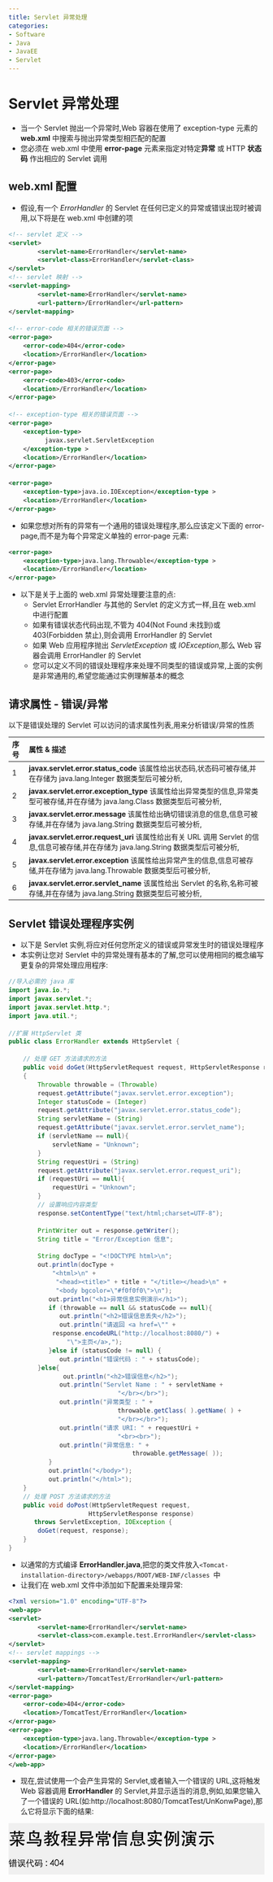 ```yaml
---
title: Servlet 异常处理
categories:
- Software
- Java
- JavaEE
- Servlet
---
```

# Servlet 异常处理

- 当一个 Servlet 抛出一个异常时,Web 容器在使用了 exception-type 元素的 **web.xml** 中搜索与抛出异常类型相匹配的配置
- 您必须在 web.xml 中使用 **error-page** 元素来指定对特定**异常** 或 HTTP **状态码** 作出相应的 Servlet 调用

## web.xml 配置

- 假设,有一个 *ErrorHandler* 的 Servlet 在任何已定义的异常或错误出现时被调用,以下将是在 web.xml 中创建的项

```xml
<!-- servlet 定义 -->
<servlet>
        <servlet-name>ErrorHandler</servlet-name>
        <servlet-class>ErrorHandler</servlet-class>
</servlet>
<!-- servlet 映射 -->
<servlet-mapping>
        <servlet-name>ErrorHandler</servlet-name>
        <url-pattern>/ErrorHandler</url-pattern>
</servlet-mapping>

<!-- error-code 相关的错误页面 -->
<error-page>
    <error-code>404</error-code>
    <location>/ErrorHandler</location>
</error-page>
<error-page>
    <error-code>403</error-code>
    <location>/ErrorHandler</location>
</error-page>

<!-- exception-type 相关的错误页面 -->
<error-page>
    <exception-type>
          javax.servlet.ServletException
    </exception-type >
    <location>/ErrorHandler</location>
</error-page>

<error-page>
    <exception-type>java.io.IOException</exception-type >
    <location>/ErrorHandler</location>
</error-page>
```

- 如果您想对所有的异常有一个通用的错误处理程序,那么应该定义下面的 error-page,而不是为每个异常定义单独的 error-page 元素:

```xml
<error-page>
    <exception-type>java.lang.Throwable</exception-type >
    <location>/ErrorHandler</location>
</error-page>
```

- 以下是关于上面的 web.xml 异常处理要注意的点:
    - Servlet ErrorHandler 与其他的 Servlet 的定义方式一样,且在 web.xml 中进行配置
    - 如果有错误状态代码出现,不管为 404(Not Found 未找到)或 403(Forbidden 禁止),则会调用 ErrorHandler 的 Servlet
    - 如果 Web 应用程序抛出 *ServletException* 或 *IOException*,那么 Web 容器会调用 ErrorHandler 的 Servlet
    - 您可以定义不同的错误处理程序来处理不同类型的错误或异常,上面的实例是非常通用的,希望您能通过实例理解基本的概念

## 请求属性 - 错误/异常

以下是错误处理的 Servlet 可以访问的请求属性列表,用来分析错误/异常的性质

| 序号 | 属性 & 描述                                                  |
| :--- | :----------------------------------------------------------- |
| 1    | **javax.servlet.error.status_code** 该属性给出状态码,状态码可被存储,并在存储为 java.lang.Integer 数据类型后可被分析, |
| 2    | **javax.servlet.error.exception_type** 该属性给出异常类型的信息,异常类型可被存储,并在存储为 java.lang.Class 数据类型后可被分析, |
| 3    | **javax.servlet.error.message** 该属性给出确切错误消息的信息,信息可被存储,并在存储为 java.lang.String 数据类型后可被分析, |
| 4    | **javax.servlet.error.request_uri** 该属性给出有关 URL 调用 Servlet 的信息,信息可被存储,并在存储为 java.lang.String 数据类型后可被分析, |
| 5    | **javax.servlet.error.exception** 该属性给出异常产生的信息,信息可被存储,并在存储为 java.lang.Throwable 数据类型后可被分析, |
| 6    | **javax.servlet.error.servlet_name** 该属性给出 Servlet 的名称,名称可被存储,并在存储为 java.lang.String 数据类型后可被分析, |

## Servlet 错误处理程序实例

- 以下是 Servlet 实例,将应对任何您所定义的错误或异常发生时的错误处理程序
- 本实例让您对 Servlet 中的异常处理有基本的了解,您可以使用相同的概念编写更复杂的异常处理应用程序:

```java
//导入必需的 java 库
import java.io.*;
import javax.servlet.*;
import javax.servlet.http.*;
import java.util.*;

//扩展 HttpServlet 类
public class ErrorHandler extends HttpServlet {

    // 处理 GET 方法请求的方法
    public void doGet(HttpServletRequest request, HttpServletResponse response) throws ServletException, IOException
    {
        Throwable throwable = (Throwable)
        request.getAttribute("javax.servlet.error.exception");
        Integer statusCode = (Integer)
        request.getAttribute("javax.servlet.error.status_code");
        String servletName = (String)
        request.getAttribute("javax.servlet.error.servlet_name");
        if (servletName == null){
            servletName = "Unknown";
        }
        String requestUri = (String)
        request.getAttribute("javax.servlet.error.request_uri");
        if (requestUri == null){
            requestUri = "Unknown";
        }
        // 设置响应内容类型
        response.setContentType("text/html;charset=UTF-8");

        PrintWriter out = response.getWriter();
        String title = "Error/Exception 信息";

        String docType = "<!DOCTYPE html>\n";
        out.println(docType +
            "<html>\n" +
             "<head><title>" + title + "</title></head>\n" +
             "<body bgcolor=\"#f0f0f0\">\n");
           out.println("<h1>异常信息实例演示</h1>");
           if (throwable == null && statusCode == null){
              out.println("<h2>错误信息丢失</h2>");
              out.println("请返回 <a href=\"" +
            response.encodeURL("http://localhost:8080/") +
                "\">主页</a>,");
           }else if (statusCode != null) {
              out.println("错误代码 : " + statusCode);
        }else{
               out.println("<h2>错误信息</h2>");
              out.println("Servlet Name : " + servletName +
                              "</br></br>");
              out.println("异常类型 : " +
                              throwable.getClass( ).getName( ) +
                              "</br></br>");
              out.println("请求 URI: " + requestUri +
                              "<br><br>");
              out.println("异常信息: " +
                                  throwable.getMessage( ));
           }
           out.println("</body>");
           out.println("</html>");
    }
    // 处理 POST 方法请求的方法
    public void doPost(HttpServletRequest request,
                      HttpServletResponse response)
       throws ServletException, IOException {
        doGet(request, response);
    }
}
```

- 以通常的方式编译 **ErrorHandler.java**,把您的类文件放入`<Tomcat-installation-directory>/webapps/ROOT/WEB-INF/classes `中
- 让我们在 web.xml 文件中添加如下配置来处理异常:

```xml
<?xml version="1.0" encoding="UTF-8"?>
<web-app>
<servlet>
        <servlet-name>ErrorHandler</servlet-name>
        <servlet-class>com.example.test.ErrorHandler</servlet-class>
</servlet>
<!-- servlet mappings -->
<servlet-mapping>
        <servlet-name>ErrorHandler</servlet-name>
        <url-pattern>/TomcatTest/ErrorHandler</url-pattern>
</servlet-mapping>
<error-page>
    <error-code>404</error-code>
    <location>/TomcatTest/ErrorHandler</location>
</error-page>
<error-page>
    <exception-type>java.lang.Throwable</exception-type >
    <location>/ErrorHandler</location>
</error-page>
</web-app>
```

- 现在,尝试使用一个会产生异常的 Servlet,或者输入一个错误的 URL,这将触发 Web 容器调用 **ErrorHandler** 的 Servlet,并显示适当的消息,例如,如果您输入了一个错误的 URL(如:http://localhost:8080/TomcatTest/UnKonwPage),那么它将显示下面的结果:

![](https://raw.githubusercontent.com/LuShan123888/Files/main/Pictures/2020-12-10-2020-11-06-2D17F23F-86D0-43A4-88DF-75617B708B4B.jpg)